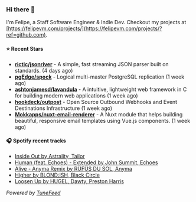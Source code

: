 ### Hi there 👋

I'm Felipe, a Staff Software Engineer & Indie Dev. Checkout my projects at [https://felipevm.com/projects/](https://felipevm.com/projects/?ref=github.com).

#### ⭐ Recent Stars
- **[rictic/jsonriver](https://github.com/rictic/jsonriver)** - A simple, fast streaming JSON parser built on standards. (4 days ago)
- **[pgEdge/spock](https://github.com/pgEdge/spock)** - Logical multi-master PostgreSQL replication (1 week ago)
- **[ashtonjamesd/lavandula](https://github.com/ashtonjamesd/lavandula)** - A intuitive, lightweight web framework in C for building modern web applications (1 week ago)
- **[hookdeck/outpost](https://github.com/hookdeck/outpost)** - Open Source Outbound Webhooks and Event Destinations Infrastructure (1 week ago)
- **[Mokkapps/nuxt-email-renderer](https://github.com/Mokkapps/nuxt-email-renderer)** - A Nuxt module that helps building beautiful, responsive email templates using Vue.js components. (1 week ago)

#### 🎧 Spotify recent tracks
- [Inside Out by Astrality, Tailor](https://open.spotify.com/track/2yiNArujhNe6pDG2GSZ3HE)
- [Human (feat. Echoes) - Extended by John Summit, Echoes](https://open.spotify.com/track/0ZFhKsafnqGfQYTiAGDAUR)
- [Alive - Anyma Remix by RÜFÜS DU SOL, Anyma](https://open.spotify.com/track/51a3PbfoqGIQsqZXKd2YWf)
- [Higher by BLOND:ISH, Black Circle](https://open.spotify.com/track/2y7UV3mw1igF35pj4b3xn7)
- [Loosen Up by HUGEL, Dawty, Preston Harris](https://open.spotify.com/track/2jWZ9NZotZb2hN5obKx2FA)

_Powered by [TuneFeed](https://tunefeed.app?ref=github.com)_

